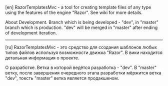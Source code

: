﻿[en]
RazorTemplatesMvc - a tool for creating template files of any type using the features of the engine "Razor".
See wiki for more details.

About Development.
Branch which is being developed - "dev", in "master" branch which is production. "dev" will be merged in "master" after ending of development iteration.

---
[ru]
RazorTemplatesMvc - это средство для создания шаблонов любых типов файлов используя возможности движка "Razor".
В вики находится детальная информация о проекте.

О разработке.
Ветка в которой ведётся разработка - "dev". В "master" ветку, после завершения очередного этапа разработки мёржится ветка "dev", тоесть "master" ветка является продакшеном.